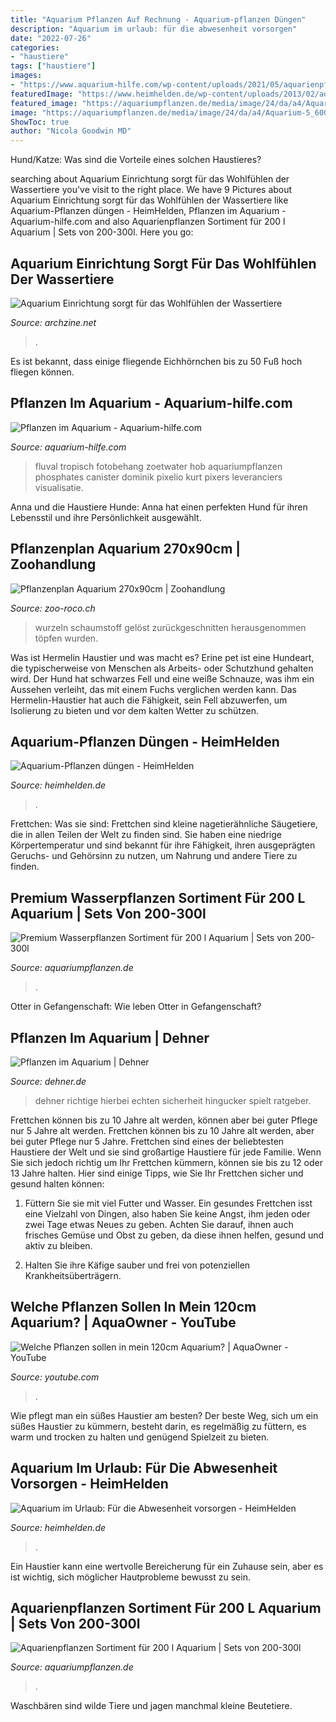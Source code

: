 ```yaml
---
title: "Aquarium Pflanzen Auf Rechnung - Aquarium-pflanzen Düngen"
description: "Aquarium im urlaub: für die abwesenheit vorsorgen"
date: "2022-07-26"
categories:
- "haustiere"
tags: ["haustiere"]
images:
- "https://www.aquarium-hilfe.com/wp-content/uploads/2021/05/aquarienpflanzen-300x170.jpg"
featuredImage: "https://www.heimhelden.de/wp-content/uploads/2013/02/aquarium.jpg"
featured_image: "https://aquariumpflanzen.de/media/image/24/da/a4/Aquarium-5_600x600@2x.jpg"
image: "https://aquariumpflanzen.de/media/image/24/da/a4/Aquarium-5_600x600@2x.jpg"
ShowToc: true
author: "Nicola Goodwin MD"
---
```



Hund/Katze: Was sind die Vorteile eines solchen Haustieres?

	

		
searching about Aquarium Einrichtung sorgt für das Wohlfühlen der Wassertiere you've visit to the right place. We have 9 Pictures about Aquarium Einrichtung sorgt für das Wohlfühlen der Wassertiere like Aquarium-Pflanzen düngen - HeimHelden, Pflanzen im Aquarium - Aquarium-hilfe.com and also Aquarienpflanzen Sortiment für 200 l Aquarium | Sets von 200-300l. Here you go:
		
    
## Aquarium Einrichtung Sorgt Für Das Wohlfühlen Der Wassertiere

<img loading=lazy src="https://archzine.net/wp-content/uploads/2016/11/aquarium-birne-meerespflanzen-äste-kleines-aquarium-aquarium-gestalten-aquarium-einrichten-1.jpg" onerror="this.onerror=null;this.src='https://tse3.mm.bing.net/th?id=OIP.uTVhwTjrogvwXetT1jYFdgHaLH&amp;pid=15.1';" alt="Aquarium Einrichtung sorgt für das Wohlfühlen der Wassertiere">

_Source: archzine.net_

>. 

	

Es ist bekannt, dass einige fliegende Eichhörnchen bis zu 50 Fuß hoch fliegen können.

    
## Pflanzen Im Aquarium - Aquarium-hilfe.com

<img loading=lazy src="https://www.aquarium-hilfe.com/wp-content/uploads/2021/05/aquarienpflanzen-300x170.jpg" onerror="this.onerror=null;this.src='https://tse2.mm.bing.net/th?id=OIP.OKI6MvkQ2nHUDkpfo0qHpgAAAA&amp;pid=15.1';" alt="Pflanzen im Aquarium - Aquarium-hilfe.com">

_Source: aquarium-hilfe.com_

>fluval tropisch fotobehang zoetwater hob aquariumpflanzen phosphates canister dominik pixelio kurt pixers leveranciers visualisatie. 

	

Anna und die Haustiere Hunde: Anna hat einen perfekten Hund für ihren Lebensstil und ihre Persönlichkeit ausgewählt.

    
## Pflanzenplan Aquarium 270x90cm | Zoohandlung

<img loading=lazy src="https://www.zoo-roco.ch/news/wp-content/uploads/Aquarium_270_90_dennerle.jpg" onerror="this.onerror=null;this.src='https://tse1.mm.bing.net/th?id=OIP.EbAvFBaPjpRS5Woj-2OBhwHaDN&amp;pid=15.1';" alt="Pflanzenplan Aquarium 270x90cm | Zoohandlung">

_Source: zoo-roco.ch_

>wurzeln schaumstoff gelöst zurückgeschnitten herausgenommen töpfen wurden. 

	

Was ist Hermelin Haustier und was macht es?
Erine pet ist eine Hundeart, die typischerweise von Menschen als Arbeits- oder Schutzhund gehalten wird. Der Hund hat schwarzes Fell und eine weiße Schnauze, was ihm ein Aussehen verleiht, das mit einem Fuchs verglichen werden kann. Das Hermelin-Haustier hat auch die Fähigkeit, sein Fell abzuwerfen, um Isolierung zu bieten und vor dem kalten Wetter zu schützen.

    
## Aquarium-Pflanzen Düngen - HeimHelden

<img loading=lazy src="https://www.heimhelden.de/wp-content/uploads/2017/06/aquarium-pflanzen-duengen-184103845.jpg" onerror="this.onerror=null;this.src='https://tse3.mm.bing.net/th?id=OIP.W2V9zxDz-0fTxpb1TjNrIgHaEw&amp;pid=15.1';" alt="Aquarium-Pflanzen düngen - HeimHelden">

_Source: heimhelden.de_

>. 

	

Frettchen: Was sie sind: Frettchen sind kleine nagetierähnliche Säugetiere, die in allen Teilen der Welt zu finden sind. Sie haben eine niedrige Körpertemperatur und sind bekannt für ihre Fähigkeit, ihren ausgeprägten Geruchs- und Gehörsinn zu nutzen, um Nahrung und andere Tiere zu finden.

    
## Premium Wasserpflanzen Sortiment Für 200 L Aquarium | Sets Von 200-300l

<img loading=lazy src="https://aquariumpflanzen.de/media/image/24/da/a4/Aquarium-5_600x600@2x.jpg" onerror="this.onerror=null;this.src='https://tse3.mm.bing.net/th?id=OIP.RDPbp5TbVCZTn7vdyyBHIAHaFl&amp;pid=15.1';" alt="Premium Wasserpflanzen Sortiment für 200 l Aquarium | Sets von 200-300l">

_Source: aquariumpflanzen.de_

>. 

	

Otter in Gefangenschaft: Wie leben Otter in Gefangenschaft?

    
## Pflanzen Im Aquarium | Dehner

<img loading=lazy src="https://www.dehner.de/media/i/01_Ratgeber_Pflanzen_im_Aquarium-5408-0.jpg" onerror="this.onerror=null;this.src='https://tse2.mm.bing.net/th?id=OIP.h0C3pUwfLM-hFPD6gPjJXQHaFj&amp;pid=15.1';" alt="Pflanzen im Aquarium | Dehner">

_Source: dehner.de_

>dehner richtige hierbei echten sicherheit hingucker spielt ratgeber. 

	

Frettchen können bis zu 10 Jahre alt werden, können aber bei guter Pflege nur 5 Jahre alt werden.
Frettchen können bis zu 10 Jahre alt werden, aber bei guter Pflege nur 5 Jahre. Frettchen sind eines der beliebtesten Haustiere der Welt und sie sind großartige Haustiere für jede Familie. Wenn Sie sich jedoch richtig um Ihr Frettchen kümmern, können sie bis zu 12 oder 13 Jahre halten. Hier sind einige Tipps, wie Sie Ihr Frettchen sicher und gesund halten können:
1. Füttern Sie sie mit viel Futter und Wasser. Ein gesundes Frettchen isst eine Vielzahl von Dingen, also haben Sie keine Angst, ihm jeden oder zwei Tage etwas Neues zu geben. Achten Sie darauf, ihnen auch frisches Gemüse und Obst zu geben, da diese ihnen helfen, gesund und aktiv zu bleiben.

2. Halten Sie ihre Käfige sauber und frei von potenziellen Krankheitsüberträgern.

    
## Welche Pflanzen Sollen In Mein 120cm Aquarium? | AquaOwner - YouTube

<img loading=lazy src="https://i.ytimg.com/vi/_xR3rNcoH9s/maxresdefault.jpg" onerror="this.onerror=null;this.src='https://tse3.mm.bing.net/th?id=OIP.LK7VWjpocFCc8HqrW4mwDQHaEK&amp;pid=15.1';" alt="Welche Pflanzen sollen in mein 120cm Aquarium? | AquaOwner - YouTube">

_Source: youtube.com_

>. 

	

Wie pflegt man ein süßes Haustier am besten?
Der beste Weg, sich um ein süßes Haustier zu kümmern, besteht darin, es regelmäßig zu füttern, es warm und trocken zu halten und genügend Spielzeit zu bieten.

    
## Aquarium Im Urlaub: Für Die Abwesenheit Vorsorgen - HeimHelden

<img loading=lazy src="https://www.heimhelden.de/wp-content/uploads/2013/02/aquarium.jpg" onerror="this.onerror=null;this.src='https://tse3.mm.bing.net/th?id=OIP.CEfcrBN98coLQJZVwVPhuAHaE8&amp;pid=15.1';" alt="Aquarium im Urlaub: Für die Abwesenheit vorsorgen - HeimHelden">

_Source: heimhelden.de_

>. 

	

Ein Haustier kann eine wertvolle Bereicherung für ein Zuhause sein, aber es ist wichtig, sich möglicher Hautprobleme bewusst zu sein.

    
## Aquarienpflanzen Sortiment Für 200 L Aquarium | Sets Von 200-300l

<img loading=lazy src="https://aquariumpflanzen.de/media/image/e5/ea/e9/Nano-13_600x600@2x.jpg" onerror="this.onerror=null;this.src='https://tse1.mm.bing.net/th?id=OIP.aDiZZJE5svSfuw486s3xdQHaG7&amp;pid=15.1';" alt="Aquarienpflanzen Sortiment für 200 l Aquarium | Sets von 200-300l">

_Source: aquariumpflanzen.de_

>. 

	

Waschbären sind wilde Tiere und jagen manchmal kleine Beutetiere.

